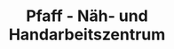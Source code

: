 ---
title: "Pfaff - Näh- und Handarbeitszentrum"
url: /riesa/pfaff-naeh-und-handarbeitszentrum/
shop: Textil
---